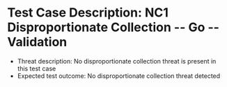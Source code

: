 # Test Case Description: NC1 Disproportionate Collection -- Go -- Validation
- Threat description: No disproportionate collection threat is present in this test case
- Expected test outcome: No disproportionate collection threat detected